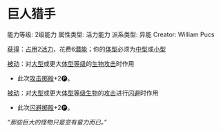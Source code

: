 # 巨人猎手

能力等级: 2级能力
属性类型: 活力能力
派系类型: 异能
Creator: William Pucs

<aside>

[获得](https://www.notion.so/1b3d619a067b8027ba38e2c1caf9d84b?pvs=21)：[占用](https://www.notion.so/1b3d619a067b8028a794de6ceed96ec0?pvs=21)2[活力](https://www.notion.so/1b3d619a067b805391c0d92f6a9c2e06?pvs=21)，花费6[潜能](https://www.notion.so/1b3d619a067b80c2bdb4c721adc30021?pvs=21)；你的[体型](https://www.notion.so/1b3d619a067b8088832ae7bd3d7333df?pvs=21)必须为[中型](https://www.notion.so/1b4d619a067b803f9d27cc385878526d?pvs=21)或[小型](https://www.notion.so/1b4d619a067b8010bd07e9075b8f71f2?pvs=21)

</aside>

<aside>

[被动](https://www.notion.so/1b3d619a067b8041a000ebc294fff708?pvs=21)：对[大型](https://www.notion.so/1b4d619a067b8008b948dccfac910e8b?pvs=21)或更大[体型等级](https://www.notion.so/1b3d619a067b8055a0e9c2d747e0d1ab?pvs=21)的[生物](https://www.notion.so/1b3d619a067b80d0bbe1d113bf20ff1f?pvs=21)[攻击](%E7%8B%82%E6%9A%B4%E6%94%BB%E5%87%BB%201b9d619a067b80daa229eb6368807728.md)时作用

- 此次[攻击掷骰](https://www.notion.so/1b4d619a067b80299a42f43fa6c00c03?pvs=21)+2🅟。
</aside>

<aside>

[被动](https://www.notion.so/1b3d619a067b8041a000ebc294fff708?pvs=21)：对[大型](https://www.notion.so/1b4d619a067b8008b948dccfac910e8b?pvs=21)或更大[体型等级](https://www.notion.so/1b3d619a067b8055a0e9c2d747e0d1ab?pvs=21)[生物](https://www.notion.so/1b3d619a067b80d0bbe1d113bf20ff1f?pvs=21)的[攻击](%E7%8B%82%E6%9A%B4%E6%94%BB%E5%87%BB%201b9d619a067b80daa229eb6368807728.md)进行[闪避](https://www.notion.so/1b4d619a067b802bac11faba310fa6c8?pvs=21)时作用

- 此次[闪避](https://www.notion.so/1b4d619a067b802bac11faba310fa6c8?pvs=21)[掷骰](https://www.notion.so/1b3d619a067b80f89c53e38483e535c4?pvs=21)+2🅟。
</aside>

*“那些巨大的怪物只是空有蛮力而已。”*